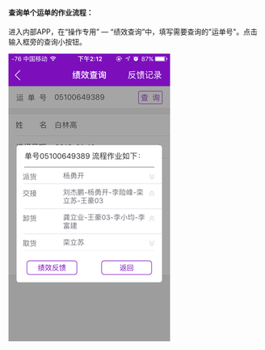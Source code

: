 #### 查询单个运单的作业流程：

进入内部APP，在“操作专用” — “绩效查询”中，填写需要查询的"运单号"。点击输入框旁的查询小按钮。

![](/assets/IMG_0135.png)

